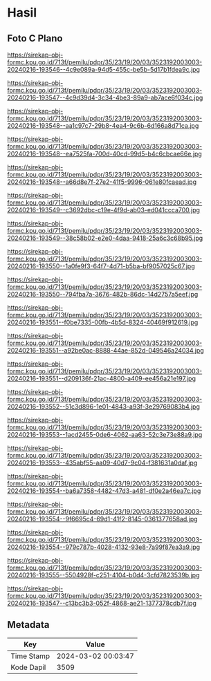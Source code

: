 # Hasil

## Foto C Plano

https://sirekap-obj-formc.kpu.go.id/713f/pemilu/pdpr/35/23/19/20/03/3523192003003-20240216-193546--4c9e089a-94d5-455c-be5b-5d17b1fdea9c.jpg

https://sirekap-obj-formc.kpu.go.id/713f/pemilu/pdpr/35/23/19/20/03/3523192003003-20240216-193547--4c9d39d4-3c34-4be3-89a9-ab7ace6f034c.jpg

https://sirekap-obj-formc.kpu.go.id/713f/pemilu/pdpr/35/23/19/20/03/3523192003003-20240216-193548--aa1c97c7-29b8-4ea4-9c6b-6d166a8d71ca.jpg

https://sirekap-obj-formc.kpu.go.id/713f/pemilu/pdpr/35/23/19/20/03/3523192003003-20240216-193548--ea7525fa-700d-40cd-99d5-b4c6cbcae66e.jpg

https://sirekap-obj-formc.kpu.go.id/713f/pemilu/pdpr/35/23/19/20/03/3523192003003-20240216-193548--a66d8e7f-27e2-41f5-9996-061e80fcaead.jpg

https://sirekap-obj-formc.kpu.go.id/713f/pemilu/pdpr/35/23/19/20/03/3523192003003-20240216-193549--c3692dbc-c19e-4f9d-ab03-ed041ccca700.jpg

https://sirekap-obj-formc.kpu.go.id/713f/pemilu/pdpr/35/23/19/20/03/3523192003003-20240216-193549--38c58b02-e2e0-4daa-9418-25a6c3c68b95.jpg

https://sirekap-obj-formc.kpu.go.id/713f/pemilu/pdpr/35/23/19/20/03/3523192003003-20240216-193550--1a0fe9f3-64f7-4d71-b5ba-bf9057025c67.jpg

https://sirekap-obj-formc.kpu.go.id/713f/pemilu/pdpr/35/23/19/20/03/3523192003003-20240216-193550--794fba7a-3676-482b-86dc-14d2757a5eef.jpg

https://sirekap-obj-formc.kpu.go.id/713f/pemilu/pdpr/35/23/19/20/03/3523192003003-20240216-193551--f0be7335-00fb-4b5d-8324-40469f912619.jpg

https://sirekap-obj-formc.kpu.go.id/713f/pemilu/pdpr/35/23/19/20/03/3523192003003-20240216-193551--a92be0ac-8888-44ae-852d-049546a24034.jpg

https://sirekap-obj-formc.kpu.go.id/713f/pemilu/pdpr/35/23/19/20/03/3523192003003-20240216-193551--d209136f-21ac-4800-a409-ee456a21e197.jpg

https://sirekap-obj-formc.kpu.go.id/713f/pemilu/pdpr/35/23/19/20/03/3523192003003-20240216-193552--51c3d896-1e01-4843-a93f-3e29769083b4.jpg

https://sirekap-obj-formc.kpu.go.id/713f/pemilu/pdpr/35/23/19/20/03/3523192003003-20240216-193553--1acd2455-0de6-4062-aa63-52c3e73e88a9.jpg

https://sirekap-obj-formc.kpu.go.id/713f/pemilu/pdpr/35/23/19/20/03/3523192003003-20240216-193553--435abf55-aa09-40d7-9c04-f381631a0daf.jpg

https://sirekap-obj-formc.kpu.go.id/713f/pemilu/pdpr/35/23/19/20/03/3523192003003-20240216-193554--ba6a7358-4482-47d3-a481-df0e2a46ea7c.jpg

https://sirekap-obj-formc.kpu.go.id/713f/pemilu/pdpr/35/23/19/20/03/3523192003003-20240216-193554--9f6695c4-69d1-41f2-8145-0361377658ad.jpg

https://sirekap-obj-formc.kpu.go.id/713f/pemilu/pdpr/35/23/19/20/03/3523192003003-20240216-193554--979c787b-4028-4132-93e8-7a99f87ea3a9.jpg

https://sirekap-obj-formc.kpu.go.id/713f/pemilu/pdpr/35/23/19/20/03/3523192003003-20240216-193555--5504928f-c251-4104-b0d4-3cfd7823539b.jpg

https://sirekap-obj-formc.kpu.go.id/713f/pemilu/pdpr/35/23/19/20/03/3523192003003-20240216-193547--c13bc3b3-052f-4868-ae21-1377378cdb7f.jpg


## Metadata

| Key        | Value               |
| ---------- | ------------------- |
| Time Stamp | 2024-03-02 00:03:47 |
| Kode Dapil | 3509                |



